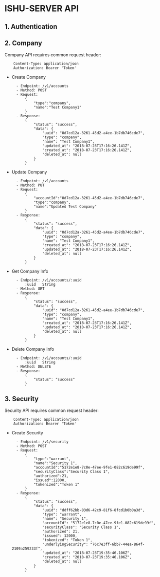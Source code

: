 # ISHU-SERVER API

**1. Authentication**
-----


**2. Company**
-----

Company API requires common request header: 

        Content-Type: application/json
        Authorization: Bearer 'Token'
        
- Create Company

        - Endpoint: /v1/accounts
        - Method: POST
        - Request:
            {
                "type":"company",
                "name":"Test Company1"
            }
        - Response:
            {
                "status": "success",
                "data": {
                    "uuid": "0d7cd12a-3261-45d2-a4ee-1b7db746cde7",
                    "type": "company",
                    "name": "Test Company1",
                    "updated_at": "2018-07-23T17:16:26.141Z",
                    "created_at": "2018-07-23T17:16:26.141Z",
                    "deleted_at": null
                }
            }
            
- Update Company

        - Endpoint: /v1/accounts
        - Method: PUT
        - Request:
            {
                "accountId":"0d7cd12a-3261-45d2-a4ee-1b7db746cde7", 
                "type":"company",
                "name":"Updated Test Company"
            }
        - Response:
            {
                "status": "success",
                "data": {
                    "uuid": "0d7cd12a-3261-45d2-a4ee-1b7db746cde7",
                    "type": "company",
                    "name": "Test Company1",
                    "created_at": "2018-07-23T17:16:26.141Z",
                    "updated_at": "2018-07-23T17:16:26.141Z",
                    "deleted_at": null
                }
            }
            
- Get Company Info

        - Endpoint: /v1/accounts/:uuid
            :uuid   String
        - Method: GET
        - Response:
            {
                "status": "success",
                "data": {
                    "uuid": "0d7cd12a-3261-45d2-a4ee-1b7db746cde7",
                    "type": "company",
                    "name": "Test Company1",
                    "created_at": "2018-07-23T17:16:26.141Z",
                    "updated_at": "2018-07-23T17:16:26.141Z",
                    "deleted_at": null
                }
            }
            
- Delete Company Info

        - Endpoint: /v1/accounts/:uuid
            :uuid   String
        - Method: DELETE
        - Response:
            {
                "status": "success"
            }
            
**3. Security**
-----

Security API requires common request header: 

        Content-Type: application/json
        Authorization: Bearer 'Token'
        
- Create Security

        - Endpoint: /v1/security
        - Method: POST
        - Request:
            {
                "type":"warrant",
                "name":"Security 1",
                "accountId":"5172e1e8-7c0e-47ee-9fe1-082c619de99f",
                "securityClass":"Security Class 1",
                "authorized":21,
                "issued":12000,
                "tokenized":"Token 1"
            }
        - Response:
            {
                "status": "success",
                "data": {
                    "uuid": "ddff62bb-83d6-42c9-81f6-8fcd1b0b0a3d",
                    "type": "warrant",
                    "name": "Security 1",
                    "accountId": "5172e1e8-7c0e-47ee-9fe1-082c619de99f",
                    "securityClass": "Security Class 1",
                    "authorized": 21,
                    "issued": 12000,
                    "tokenized": "Token 1",
                    "underlyingSecurity": "76c7e3ff-6bb7-44ea-864f-2109a259233f",
                    "updated_at": "2018-07-23T19:35:46.106Z",
                    "created_at": "2018-07-23T19:35:46.106Z",
                    "deleted_at": null
                }
            }